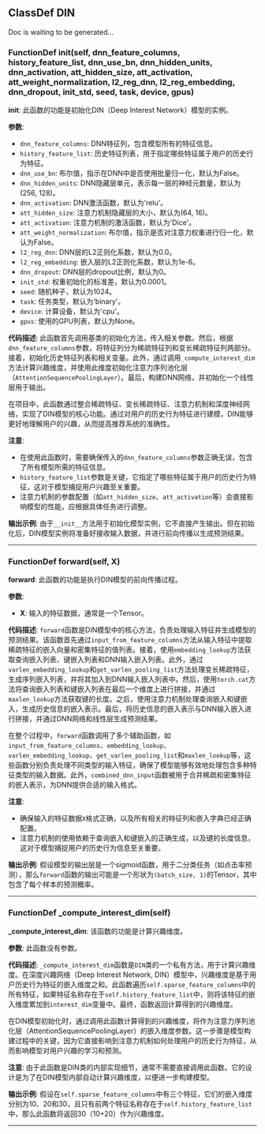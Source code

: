 ## ClassDef DIN
Doc is waiting to be generated...
### FunctionDef __init__(self, dnn_feature_columns, history_feature_list, dnn_use_bn, dnn_hidden_units, dnn_activation, att_hidden_size, att_activation, att_weight_normalization, l2_reg_dnn, l2_reg_embedding, dnn_dropout, init_std, seed, task, device, gpus)
**__init__**: 此函数的功能是初始化DIN（Deep Interest Network）模型的实例。

**参数**:
- `dnn_feature_columns`: DNN特征列，包含模型所有的特征信息。
- `history_feature_list`: 历史特征列表，用于指定哪些特征属于用户的历史行为特征。
- `dnn_use_bn`: 布尔值，指示在DNN中是否使用批量归一化，默认为False。
- `dnn_hidden_units`: DNN隐藏层单元，表示每一层的神经元数量，默认为(256, 128)。
- `dnn_activation`: DNN激活函数，默认为'relu'。
- `att_hidden_size`: 注意力机制隐藏层的大小，默认为(64, 16)。
- `att_activation`: 注意力机制的激活函数，默认为'Dice'。
- `att_weight_normalization`: 布尔值，指示是否对注意力权重进行归一化，默认为False。
- `l2_reg_dnn`: DNN层的L2正则化系数，默认为0.0。
- `l2_reg_embedding`: 嵌入层的L2正则化系数，默认为1e-6。
- `dnn_dropout`: DNN层的dropout比例，默认为0。
- `init_std`: 权重初始化的标准差，默认为0.0001。
- `seed`: 随机种子，默认为1024。
- `task`: 任务类型，默认为'binary'。
- `device`: 计算设备，默认为'cpu'。
- `gpus`: 使用的GPU列表，默认为None。

**代码描述**:
此函数首先调用基类的初始化方法，传入相关参数。然后，根据`dnn_feature_columns`参数，将特征列分为稀疏特征列和变长稀疏特征列两部分。接着，初始化历史特征列表和相关变量。此外，通过调用`_compute_interest_dim`方法计算兴趣维度，并使用此维度初始化注意力序列池化层（`AttentionSequencePoolingLayer`）。最后，构建DNN网络，并初始化一个线性层用于输出。

在项目中，此函数通过整合稀疏特征、变长稀疏特征、注意力机制和深度神经网络，实现了DIN模型的核心功能。通过对用户的历史行为特征进行建模，DIN能够更好地理解用户的兴趣，从而提高推荐系统的准确性。

**注意**:
- 在使用此函数时，需要确保传入的`dnn_feature_columns`参数正确无误，包含了所有模型所需的特征信息。
- `history_feature_list`参数是关键，它指定了哪些特征属于用户的历史行为特征，这对于模型捕捉用户兴趣至关重要。
- 注意力机制的参数配置（如`att_hidden_size`、`att_activation`等）会直接影响模型的性能，应根据具体任务进行调整。

**输出示例**:
由于`__init__`方法用于初始化模型实例，它不直接产生输出。但在初始化后，DIN模型实例将准备好接收输入数据，并进行前向传播以生成预测结果。
***
### FunctionDef forward(self, X)
**forward**: 此函数的功能是执行DIN模型的前向传播过程。

**参数**:
- **X**: 输入的特征数据，通常是一个Tensor。

**代码描述**:
`forward`函数是DIN模型中的核心方法，负责处理输入特征并生成模型的预测结果。该函数首先通过`input_from_feature_columns`方法从输入特征中提取稀疏特征的嵌入向量和密集特征的值列表。接着，使用`embedding_lookup`方法获取查询嵌入列表、键嵌入列表和DNN输入嵌入列表。此外，通过`varlen_embedding_lookup`和`get_varlen_pooling_list`方法处理变长稀疏特征，生成序列嵌入列表，并将其加入到DNN输入嵌入列表中。然后，使用`torch.cat`方法将查询嵌入列表和键嵌入列表在最后一个维度上进行拼接，并通过`maxlen_lookup`方法获取键的长度。之后，使用注意力机制处理查询嵌入和键嵌入，生成历史信息的嵌入表示。最后，将历史信息的嵌入表示与DNN输入嵌入进行拼接，并通过DNN网络和线性层生成预测结果。

在整个过程中，`forward`函数调用了多个辅助函数，如`input_from_feature_columns`、`embedding_lookup`、`varlen_embedding_lookup`、`get_varlen_pooling_list`和`maxlen_lookup`等，这些函数分别负责处理不同类型的输入特征，确保了模型能够有效地处理包含多种特征类型的输入数据。此外，`combined_dnn_input`函数被用于合并稀疏和密集特征的嵌入表示，为DNN提供合适的输入格式。

**注意**:
- 确保输入的特征数据`X`格式正确，以及所有相关的特征列和嵌入字典已经正确配置。
- 注意力机制的使用依赖于查询嵌入和键嵌入的正确生成，以及键的长度信息，这对于模型捕捉用户的历史行为信息至关重要。

**输出示例**:
假设模型的输出层是一个sigmoid函数，用于二分类任务（如点击率预测），那么`forward`函数的输出可能是一个形状为`(batch_size, 1)`的Tensor，其中包含了每个样本的预测概率。
***
### FunctionDef _compute_interest_dim(self)
**_compute_interest_dim**: 该函数的功能是计算兴趣维度。

**参数**: 此函数没有参数。

**代码描述**: `_compute_interest_dim`函数是`DIN`类的一个私有方法，用于计算兴趣维度。在深度兴趣网络（Deep Interest Network, DIN）模型中，兴趣维度是基于用户历史行为特征的嵌入维度之和。此函数遍历`self.sparse_feature_columns`中的所有特征，如果特征名称存在于`self.history_feature_list`中，则将该特征的嵌入维度累加到`interest_dim`变量中。最终，函数返回计算得到的兴趣维度。

在DIN模型初始化时，通过调用此函数计算得到的兴趣维度，将作为注意力序列池化层（AttentionSequencePoolingLayer）的嵌入维度参数。这一步骤是模型构建过程中的关键，因为它直接影响到注意力机制如何处理用户的历史行为特征，从而影响模型对用户兴趣的学习和预测。

**注意**: 由于此函数是DIN类的内部实现细节，通常不需要直接调用此函数。它的设计是为了在DIN模型内部自动计算兴趣维度，以便进一步构建模型。

**输出示例**: 假设在`self.sparse_feature_columns`中有三个特征，它们的嵌入维度分别为10、20和30，且只有前两个特征名称存在于`self.history_feature_list`中，那么此函数将返回30（10+20）作为兴趣维度。
***
